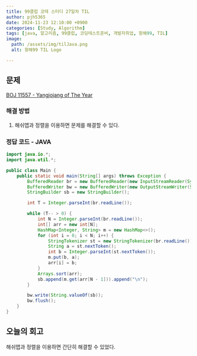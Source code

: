 ```yaml
---
title: 99클럽 코테 스터디 27일차 TIL
author: pjh5365
date: 2024-11-23 12:10:00 +0900
categories: [Study, Algorithm]
tags: [java, 알고리즘, 99클럽, 코딩테스트준비, 개발자취업, 항해99, TIL]
image:
  path: /assets/img/tilJava.png
  alt: 항해99 TIL Logo

---
```


## 문제

[BOJ 11557 - Yangjojang of The Year](https://www.acmicpc.net/problem/11557)

### 해결 방법

1. 해쉬맵과 정렬을 이용하면 문제를 해결할 수 있다.

### 정답 코드 - JAVA

```java
import java.io.*;
import java.util.*;

public class Main {
    public static void main(String[] args) throws Exception {
        BufferedReader br = new BufferedReader(new InputStreamReader(System.in));
        BufferedWriter bw = new BufferedWriter(new OutputStreamWriter(System.out));
        StringBuilder sb = new StringBuilder();

        int T = Integer.parseInt(br.readLine());

        while (T-- > 0) {
            int N = Integer.parseInt(br.readLine());
            int[] arr = new int[N];
            HashMap<Integer, String> m = new HashMap<>();
            for (int i = 0; i < N; i++) {
                StringTokenizer st = new StringTokenizer(br.readLine());
                String a = st.nextToken();
                int b = Integer.parseInt(st.nextToken());
                m.put(b, a);
                arr[i] = b;
            }
            Arrays.sort(arr);
            sb.append(m.get(arr[N - 1])).append("\n");
        }

        bw.write(String.valueOf(sb));
        bw.flush();
    }
}
```

## 오늘의 회고

해쉬맵과 정렬을 이용하면 간단히 해결할 수 있었다.
